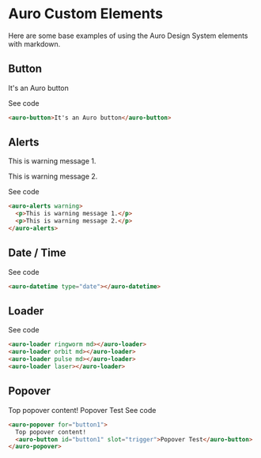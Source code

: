 # Auro Custom Elements

Here are some base examples of using the Auro Design System elements with markdown.

## Button

<auro-button>It's an Auro button</auro-button>

<auro-accordion lowProfile justifyRight>
<span slot="trigger">See code</span>

```html
<auro-button>It's an Auro button</auro-button>
```

</auro-accordion>

## Alerts

<auro-alerts warning>
  <p>This is warning message 1.</p>
  <p>This is warning message 2.</p>
</auro-alerts>

<auro-accordion lowProfile justifyRight>
<span slot="trigger">See code</span>

```html
<auro-alerts warning>
  <p>This is warning message 1.</p>
  <p>This is warning message 2.</p>
</auro-alerts>
```

</auro-accordion>

## Date / Time

<auro-datetime type="date"></auro-datetime>

<auro-accordion lowProfile justifyRight>
<span slot="trigger">See code</span>

```html
<auro-datetime type="date"></auro-datetime>
```

</auro-accordion>

## Loader

<auro-loader ringworm md></auro-loader>
<auro-loader orbit md></auro-loader>
<auro-loader pulse md></auro-loader>
<auro-loader laser></auro-loader>

<auro-accordion lowProfile justifyRight>
<span slot="trigger">See code</span>

```html
<auro-loader ringworm md></auro-loader>
<auro-loader orbit md></auro-loader>
<auro-loader pulse md></auro-loader>
<auro-loader laser></auro-loader>
```

</auro-accordion>

## Popover

<auro-popover for="button1">
  Top popover content!
  <auro-button id="button1" slot="trigger">Popover Test</auro-button>
</auro-popover>

<auro-accordion lowProfile justifyRight>
<span slot="trigger">See code</span>

```html
<auro-popover for="button1">
  Top popover content!
  <auro-button id="button1" slot="trigger">Popover Test</auro-button>
</auro-popover>
```

</auro-accordion>

